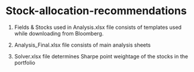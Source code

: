 # Stock-allocation-recommendations

1. Fields & Stocks used in Analysis.xlsx file consists of templates used while downloading from Bloomberg.

2. Analysis_Final.xlsx file consists of main analysis sheets

3. Solver.xlsx file determines Sharpe point weightage of the stocks in the portfolio
